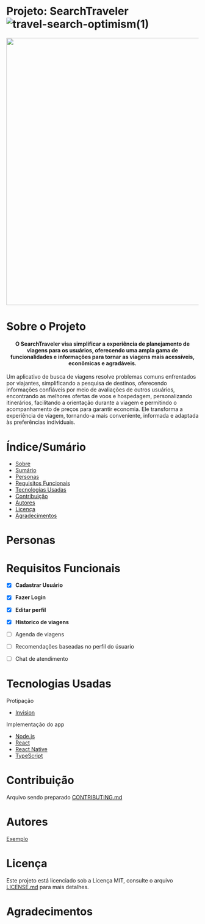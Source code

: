 # Projeto: SearchTraveler ![travel-search-optimism(1)](https://github.com/rLobatoo/Projeto_uni/assets/150205251/d57bce4e-f2ef-4d8e-a0a4-fec0f25c0cbc)



<div align="center">
<img src="![travel-search-optimism(1)](https://github.com/rLobatoo/Projeto_uni/assets/150205251/d57bce4e-f2ef-4d8e-a0a4-fec0f25c0cbc)" width="700px" />
</div>

# Sobre o Projeto
<h4 align="center"> 
O SearchTraveler visa simplificar a experiência de planejamento de viagens para os usuários, oferecendo uma ampla gama de funcionalidades e informações para tornar as viagens mais acessíveis, econômicas e agradáveis.
</h4>

Um aplicativo de busca de viagens resolve problemas comuns enfrentados por viajantes, simplificando a pesquisa de destinos, oferecendo informações confiáveis por meio de avaliações de outros usuários, encontrando as melhores ofertas de voos e hospedagem, personalizando itinerários, facilitando a orientação durante a viagem e permitindo o acompanhamento de preços para garantir economia. Ele transforma a experiência de viagem, tornando-a mais conveniente, informada e adaptada às preferências individuais.
</h4>

# Índice/Sumário

* [Sobre](#sobre-o-projeto)
* [Sumário](#índice/sumário)
* [Personas](#personas)
* [Requisitos Funcionais](#requisitos-funcionais)
* [Tecnologias Usadas](#tecnologias-usadas)
* [Contribuição](#contribuição)
* [Autores](#autores)
* [Licença](#licença)
* [Agradecimentos](#agradecimentos)

# Personas
# Requisitos Funcionais 

- [x] **Cadastrar Usuário**
- [x] **Fazer Login**
- [x] **Editar perfil**
- [x] **Historico de viagens**
- [ ] Agenda de viagens
- [ ] Recomendações baseadas no perfil do úsuario
- [ ] Chat de atendimento


# Tecnologias Usadas
Protipação
- [Invision](https://www.invisionapp.com)

Implementação do app
- [Node.js](https://nodejs.org/en/)
- [React](https://pt-br.reactjs.org/)
- [React Native](https://reactnative.dev/)
- [TypeScript](https://www.typescriptlang.org/)

# Contribuição

Arquivo sendo preparado [CONTRIBUTING.md](CONTRIBUTING.md) 
# Autores

[Exemplo](https://github.com/testing-library/react-testing-library#contributors)

# Licença

Este projeto está licenciado sob a Licença MIT,  consulte o arquivo [LICENSE.md](LICENSE.md) para mais detalhes.

# Agradecimentos


